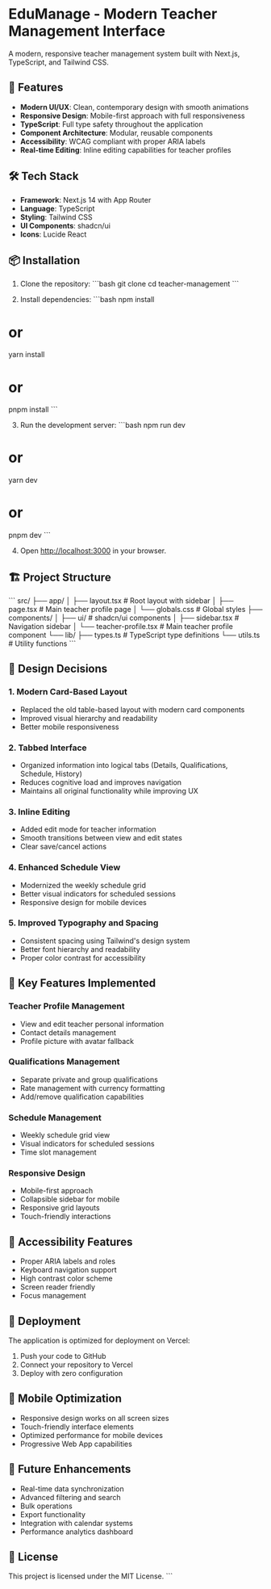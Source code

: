 # EduManage - Modern Teacher Management Interface

A modern, responsive teacher management system built with Next.js, TypeScript, and Tailwind CSS.

## 🚀 Features

- **Modern UI/UX**: Clean, contemporary design with smooth animations
- **Responsive Design**: Mobile-first approach with full responsiveness
- **TypeScript**: Full type safety throughout the application
- **Component Architecture**: Modular, reusable components
- **Accessibility**: WCAG compliant with proper ARIA labels
- **Real-time Editing**: Inline editing capabilities for teacher profiles

## 🛠️ Tech Stack

- **Framework**: Next.js 14 with App Router
- **Language**: TypeScript
- **Styling**: Tailwind CSS
- **UI Components**: shadcn/ui
- **Icons**: Lucide React

## 📦 Installation

1. Clone the repository:
\`\`\`bash
git clone <your-repo-url>
cd teacher-management
\`\`\`

2. Install dependencies:
\`\`\`bash
npm install
# or
yarn install
# or
pnpm install
\`\`\`

3. Run the development server:
\`\`\`bash
npm run dev
# or
yarn dev
# or
pnpm dev
\`\`\`

4. Open [http://localhost:3000](http://localhost:3000) in your browser.

## 🏗️ Project Structure

\`\`\`
src/
├── app/
│   ├── layout.tsx          # Root layout with sidebar
│   ├── page.tsx           # Main teacher profile page
│   └── globals.css        # Global styles
├── components/
│   ├── ui/                # shadcn/ui components
│   ├── sidebar.tsx        # Navigation sidebar
│   └── teacher-profile.tsx # Main teacher profile component
└── lib/
    ├── types.ts           # TypeScript type definitions
    └── utils.ts           # Utility functions
\`\`\`

## 🎨 Design Decisions

### 1. **Modern Card-Based Layout**
- Replaced the old table-based layout with modern card components
- Improved visual hierarchy and readability
- Better mobile responsiveness

### 2. **Tabbed Interface**
- Organized information into logical tabs (Details, Qualifications, Schedule, History)
- Reduces cognitive load and improves navigation
- Maintains all original functionality while improving UX

### 3. **Inline Editing**
- Added edit mode for teacher information
- Smooth transitions between view and edit states
- Clear save/cancel actions

### 4. **Enhanced Schedule View**
- Modernized the weekly schedule grid
- Better visual indicators for scheduled sessions
- Responsive design for mobile devices

### 5. **Improved Typography and Spacing**
- Consistent spacing using Tailwind's design system
- Better font hierarchy and readability
- Proper color contrast for accessibility

## 🔧 Key Features Implemented

### Teacher Profile Management
- View and edit teacher personal information
- Contact details management
- Profile picture with avatar fallback

### Qualifications Management
- Separate private and group qualifications
- Rate management with currency formatting
- Add/remove qualification capabilities

### Schedule Management
- Weekly schedule grid view
- Visual indicators for scheduled sessions
- Time slot management

### Responsive Design
- Mobile-first approach
- Collapsible sidebar for mobile
- Responsive grid layouts
- Touch-friendly interactions

## 🎯 Accessibility Features

- Proper ARIA labels and roles
- Keyboard navigation support
- High contrast color scheme
- Screen reader friendly
- Focus management

## 🚀 Deployment

The application is optimized for deployment on Vercel:

1. Push your code to GitHub
2. Connect your repository to Vercel
3. Deploy with zero configuration

## 📱 Mobile Optimization

- Responsive design works on all screen sizes
- Touch-friendly interface elements
- Optimized performance for mobile devices
- Progressive Web App capabilities

## 🔮 Future Enhancements

- Real-time data synchronization
- Advanced filtering and search
- Bulk operations
- Export functionality
- Integration with calendar systems
- Performance analytics dashboard

## 📄 License

This project is licensed under the MIT License.
\`\`\`
